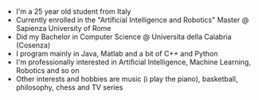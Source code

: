 - I'm a 25 year old student from Italy 
- Currently enrolled in the "Artificial Intelligence and Robotics" Master @ Sapienza University of Rome
- Did my Bachelor in Computer Science @ Universita della Calabria (Cosenza)
- I program mainly in Java, Matlab and a bit of C++ and Python
- I'm professionally interested in Artificial Intelligence, Machine Learning, Robotics and so on
- Other interests and hobbies are music (i play the piano), basketball, philosophy, chess and TV series
